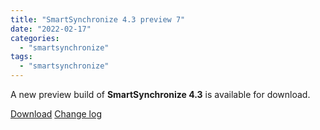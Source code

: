 ```yaml
---
title: "SmartSynchronize 4.3 preview 7"
date: "2022-02-17"
categories: 
  - "smartsynchronize"
tags: 
  - "smartsynchronize"
---
```


A new preview build of **SmartSynchronize 4.3** is available for download.

[Download](https://www.syntevo.com/smartsynchronize/preview) [Change log](https://www.syntevo.com/smartsynchronize/changelog-eap.txt)
